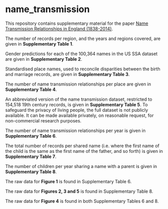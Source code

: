 # name_transmission

This repository contains supplementary material for the paper [Name Transmission Relationships in England (1838-2014)](https://ans-names.pitt.edu/ans/article/view/2500).

The number of records per region, and the years and regions covered, are given in **Supplementary Table 1**.

Gender predictions for each of the 100,364 names in the US SSA dataset are given in **Supplementary Table 2**.

Standardised place names, used to reconcile disparities between the birth and marriage records, are given in **Supplementary Table 3**.

The number of name transmission relationships per place are given in **Supplementary Table 4**.

An abbreviated version of the name transmission dataset, restricted to 154,518 19th century records, is given in **Supplementary Table 5**. To safeguard the privacy of living people, the full dataset is not publicly available. It can be made available privately, on reasonable request, for non-commercial research purposes.

The number of name transmission relationships per year is given in **Supplementary Table 6**.

The total number of records per shared name (i.e. where the first name of the child is the same as the first name of the father, and so forth) is given in **Supplementary Table 7**.

The number of children per year sharing a name with a parent is given in **Supplementary Table 8**.


The raw data for **Figure 1** is found in Supplementary Table 6.

The raw data for **Figures 2, 3 and 5** is found in Supplementary Table 8.

The raw data for **Figure 4** is found in both Supplementary Tables 6 and 8.
